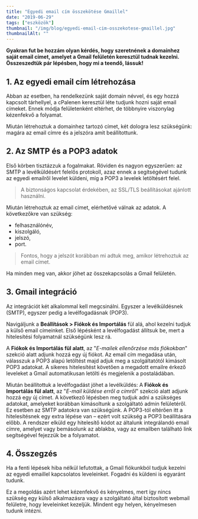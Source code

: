 ```yaml
---
title: "Egyedi email cím összekötése Gmaillel"
date: "2019-06-29"
tags: ["eszközök"]
thumbnail: "/img/blog/egyedi-email-cim-osszekotese-gmaillel.jpg"
thumbnailAlt: ""
---
```


**Gyakran fut be hozzám olyan kérdés, hogy szeretnének a domainhez saját email címet, amelyet a Gmail felületén keresztül tudnak kezelni. Összeszedtük pár lépésben, hogy mi a teendő, lássuk!**

## 1. Az egyedi email cím létrehozása

Abban az esetben, ha rendelkezünk saját domain névvel, és egy hozzá kapcsolt tárhellyel, a cPalenen keresztül léte tudjunk hozni saját email címeket. Ennek módja felületenként eltérhet, de többnyire viszonylag kézenfekvő a folyamat.

Miután létrehoztuk a domainhez tartozó címet, két dologra lesz szükségünk: magára az email címre és a jelszóra amit beállítottunk.

## 2. Az SMTP és a POP3 adatok

Első körben tisztázzuk a fogalmakat. Röviden és nagyon egyszerűen: az SMTP a levélküldésért felelős protokoll, azaz ennek a segítségével tudunk az egyedi emailről levelet küldeni, míg a POP3 a levelek letöltésért felel.

> A biztonságos kapcsolat érdekében, az SSL/TLS beállításokat ajánlott használni.

Miután létrehoztuk az email címet, elérhetővé válnak az adatok. A következőkre van szükség:

- felhasználónév,
- kiszolgáló,
- jelszó,
- port.

> Fontos, hogy a jelszót korábban mi adtuk meg, amikor létrehoztuk az email címet.

Ha minden meg van, akkor jöhet az összekapcsolás a Gmail felületén.

## 3. Gmail integráció

Az integrációt két alkalommal kell megcsinálni. Egyszer a levélküldésnek (SMTP), egyszer pedig a levélfogadásnak (POP3).

Navigáljunk a **Beállítások > Fiókok és Importálás** fül alá, ahol kezelni tudjuk a külső email címeinket. Első lépésként a levélfogadást állítsuk be, mert a hitelesítési folyamatnál szükségünk lesz rá.

A **Fiókok és Importálás fül alatt**, az "_E-mailek ellenőrzése más fiókokban_" szekció alatt adjunk hozzá egy új fiókot. Az email cím megadása után, válasszuk a POP3 alapú letöltést majd adjuk meg a szolgáltatótól kimásolt POP3 adatokat. A sikeres hitelesítést követően a megadott emailre érkező leveleket a Gmail automatikusan letölti és megjelenik a postaládában.

Miután beállítottuk a levélfogadást jöhet a levélküldés: A **Fiókok és Importálás fül alatt**, az "_E-mail küldése erről a címről_" szekció alatt adjunk hozzá egy új címet. A következő lépésben meg tudjuk adni a szükséges adatokat, amelyeket korábban kimásoltunk a szolgáltató admin felületéről. Ez esetben az SMTP adatokra van szükségünk. A POP3-tól eltérően itt a hitelesítésnek egy extra lépése van – ezért volt szükség a POP3 beállítására előbb. A rendszer elküld egy hitelesítő kódot az általunk integrálandó email címre, amelyet vagy bemásolunk az ablakba, vagy az emailben található link segítségével fejezzük be a folyamatot.

## 4. Összegzés

Ha a fenti lépések hiba nélkül lefutottak, a Gmail fiókunkból tudjuk kezelni az egyedi emaillel kapcsolatos leveleinket. Fogadni és küldeni is egyaránt tudunk.

Ez a megoldás azért lehet kézenfekvő és kényelmes, mert így nincs szükség egy külső alkalmazásra vagy a szolgáltató által biztosított webmail felületre, hogy leveleinket kezeljük. Mindent egy helyen, kényelmesen tudunk intézni.

